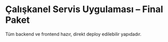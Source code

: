 # Çalışkanel Servis Uygulaması – Final Paket

Tüm backend ve frontend hazır, direkt deploy edilebilir yapıdadır.
